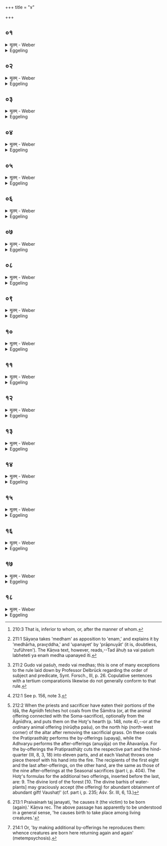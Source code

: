 +++
title = "४"

+++






##  ०१
<details><summary>मूलम् - Weber</summary>

त्री᳘णि ह वै᳘ पशो᳘रेकादशा᳘नि॥  
ए᳘कादश प्रयाजा ए᳘कादशानुयाजा ए᳘कादशोपय᳘जो द᳘श पाॗण्या अङ्गु᳘लयो द᳘श पा᳘द्या द᳘श प्राणाः᳘ प्राण᳘ उदानो᳘ व्यान इ᳘त्येता᳘वान्वै पु᳘रुषो यः᳘ परार्ध्यः᳘ पशूनां यᳫं सर्वे᳘ ऽनु पश᳘वः॥
</details>

<details><summary>Eggeling</summary>

1. Now there are three elevens at the animal offering,--eleven fore-offerings, eleven after-offerings, and eleven by-offerings: ten fingers, ten toes, ten vital airs, and the out-breathing, in-breathing and through-breathing--this much constitutes man, who is the highest of animals, after whom [^egg_530] are all animals.

[^egg_530]: 210:3 That is, inferior to whom, or, after the manner of whom.
</details>


##  ०२
<details><summary>मूलम् - Weber</summary>

त᳘दाहुः॥  
किं त᳘द्यज्ञे᳘ क्रियते ये᳘न प्राणः स᳘र्वेभ्यो᳘ ऽङ्गेभ्यः शिव इ᳘ति॥
</details>

<details><summary>Eggeling</summary>

2. Now they say,' What, then, is done at the sacrifice whereby the vital air is kindly to all the limbs?'
</details>


##  ०३
<details><summary>मूलम् - Weber</summary>

य᳘देव᳘ गुदं᳘ त्रेधा᳘ करो᳘ति॥  
प्राणो वै᳘ गुॗदः सो ऽयम् प्राङा᳘ततस्त᳘मय᳘म् प्राॗणो ऽनुसं᳘चरति॥
</details>

<details><summary>Eggeling</summary>

3. When he divides the hind-part into three portions,--the hind-part being (an opening of the) vital air, and that (animal) extending from thence forward, that vital air pervades it all through.
</details>


##  ०४
<details><summary>मूलम् - Weber</summary>

स य᳘देव᳘ गुदं᳘ त्रेधा᳘ करो᳘ति॥  
तृ᳘तीयमुपय᳘ड्भ्यस्तृ᳘तीयं जुह्वां तृ᳘तीयमुपभृ᳘ति ते᳘न प्राणः स᳘र्वेभ्यो᳘ ऽङ्गेभ्यः शिवः᳟॥
</details>

<details><summary>Eggeling</summary>

4. And in that he cuts the hind-part into three portions,--one third for the by-offerings, one third into the juhū, and one third into the upabhr̥t,--thereby the vital air is kindly to all the limbs.
</details>


##  ०५
<details><summary>मूलम् - Weber</summary>

स᳘ हॗ त्वेव᳘ पशुमा᳘लभेत॥  
य᳘ एनम् मे᳘धमुपन᳘येद्य᳘दि कृशः स्याद्य᳘दुदर्य᳘स्य मे᳘दसः परिशिष्य᳘त त᳘द्गुदेॗ न्यृषेत्प्राणो वै᳘ गुॗदः सो ऽयम् प्राङा᳘ततस्त᳘मय᳘म् प्राॗणो ऽनुसं᳘चरति प्राणो वै᳘ पशुर्या᳘वॗद्ध्येव᳘ प्राणे᳘न प्रा᳘णिति ता᳘वत्पशुर᳘थ यॗदास्मात्प्राॗणो ऽपक्रा᳘मति दाॗर्वेव त᳘र्हि भूॗतो ऽनर्थ्यः᳘ शेते॥
</details>

<details><summary>Eggeling</summary>

5. He alone, however, may slay an animal who can supply it with the sacrificial essence [^egg_531]. And if it be lean, let him stuff into the hind-part whatever may be left of the fat of the belly: the hind-part being (an opening of) the vital air, and that (animal) extending from thence forward, that vital air pervades it all through. The animal, forsooth, is breath; for only so long (does) the animal (live), as it breathes with the breath; but when the breath departs from it, it lies there useless, even (as) a block of wood.

[^egg_531]: 211:1 Sāyaṇa takes 'medham' as apposition to 'enam,' and explains it by 'medhārha, pravr̥ddha,' and 'upanayet' by 'prāpnuyāt' (it is, doubtless, 'zuführen'). The Kāṇva text, however, reads,--Tad āhuḥ sa vai paśuṁ labheteti ya enaṁ medha upanayed iti.
</details>


##  ०६
<details><summary>मूलम् - Weber</summary>

गुदो वै᳘ पशु᳘ह्॥  
मे᳘दो वै मे᳘धस्त᳘देनम् मे᳘धमु᳘पनयति य᳘द्यु अंसलो भ᳘वति स्वयमुपेत᳘ एव त᳘र्हि मेधम् भवति॥
</details>

<details><summary>Eggeling</summary>

6. The hind-part is (part of) the animal, and fat means sacrificial essence [^egg_532]: thus he supplies it with the sacrificial essence. But if it be tender (juicy), then it has itself obtained the sacrificial essence.

[^egg_532]: 211:2 Gudo vai paśuḥ, medo vai medhas; this is one of many exceptions to the rule laid down by Professor Delbrück regarding the order of subject and predicate, Synt. Forsch., III, p. 26. Copulative sentences with a tertium comparationis likewise do not generally conform to that rule.
</details>


##  ०७
<details><summary>मूलम् - Weber</summary>

अ᳘थ पृषदाज्यं᳘ गृह्णाति॥  
द्वयं वा᳘ इद᳘ᳫं᳘ सर्पि᳘श्चैव द᳘धि च द्वन्द्वं वै᳘ मिथुन᳘म् प्रज᳘ननम् मिथुन᳘मेॗवैत᳘त्प्रज᳘ननं क्रियते॥
</details>

<details><summary>Eggeling</summary>

7. Thereupon he takes clotted ghee; for twofold indeed is this (clotted ghee),--to wit, both ghee

and sour milk [^egg_533],--and a productive union means a couple: thus a productive union is thereby effected.

[^egg_533]: 212:1 See p. 156, note 3.
</details>


##  ०८
<details><summary>मूलम् - Weber</summary>

ते᳘नानुयाजे᳘षु चरति॥  
पश᳘वो वा᳘ अनुयाजाः प᳘यः पृषदाज्यं त᳘त्पशु᳘ष्वेॗवैतत्प᳘यो दधाति त᳘दिद᳘म् पशु᳘षु प᳘यो हित᳘म् प्राणो हि᳘ पृषदाज्यम᳘न्नᳫं हि᳘ पृषदाज्यम᳘न्नᳫं हि᳘ प्राणः᳟॥
</details>

<details><summary>Eggeling</summary>

8. Therewith they perform at the after-offerings. The after-offerings mean cattle, and clotted ghee means milk: hence he thereby puts milk into the cattle, and thus milk is here contained (or beneficial, Nita) in the cattle; for clotted ghee means breath, because clotted ghee is food, and breath is food.
</details>


##  ०९
<details><summary>मूलम् - Weber</summary>

ते᳘न पुर᳘स्तादनुयाजे᳘षु चरति॥  
स᳘ यो ऽय᳘म् पुर᳘स्तात्प्राणस्त᳘मेॗवैत᳘द्दधाति ते᳘न पश्चादु᳘पयजति सॗ यो ऽय᳘म् पश्चात्प्राणस्त᳘मेॗवैत᳘द्दधाति ता᳘विमा᳘ उभय᳘तः प्राणौ᳘ हितौ य᳘श्चाय᳘मुप᳘रिष्टाद्य᳘श्चाध᳘स्तात्॥
</details>

<details><summary>Eggeling</summary>

9. Therewith he (the Adhvaryu) performs in front (on the Āhavanīya) at the after-offerings,---whereby he puts into (the victim) that vital air which is here in front;--and therewith he (the Pratiprasthātr̥) performs behind (the altar) at the by-offerings [^egg_534],--whereby he puts into it that vital air which is here behind: thus two vital airs are here contained (or beneficial) on both sides, the one above and the one below.

[^egg_534]: 212:2 When the priests and sacrificer have eaten their portions of the Iḍā, the Agnīdh fetches hot coals from the Śāmitra (or, at the animal offering connected with the Soma-sacrifice), optionally from the Āgnīdhra, and puts them on the Hotr̥'s hearth (p. 148, note 4),--or at the ordinary animal offering (nirūḍḥa paśu), on the north hip (north-west corner) of the altar after removing the sacrificial grass. On these coals the Pratiprasthātr̥ performs the by-offerings (upayaj), while the Adhvaryu performs the after-offerings (anuyāja) on the Āhavanīya. For the by-offerings the Pratiprasthātr̥ cuts the respective part and the hind-quarter (III, 8, 3, 18) into eleven parts, and at each Vashaṭ throws one piece thereof with his hand into the fire. The recipients of the first eight and the last after-offerings, on the other hand, are the same as those of the nine after-offerings at the Seasonal sacrifices (part i, p. 404). The Hotr̥'s formulas for the additional two offerings, inserted before the last, are: 9. The divine lord of the forest [10. The divine barhis of water-plants] may graciously accept (the offering) for abundant obtainment of abundant gift! Vaushaṭ!' (cf. part i, p. 235; Āśv. Śr. III, 6, 13.)
</details>


##  १०
<details><summary>मूलम् - Weber</summary>

तद्वा᳘ एतदे᳘को द्वा᳘भ्यां व᳘षट्करोति॥  
अध्वर्य᳘वे च य᳘श्चैष᳘ उपय᳘जत्य᳘थ यद्य᳘जन्तमुपय᳘जति त᳘स्मादुपय᳘जो नामा᳘थ य᳘दुपय᳘जतिॗ प्रैॗवैत᳘ज्जनयति पश्चाॗद्ध्युपय᳘जति पश्चाद्धि यो᳘षायै प्रजाः प्र᳘जायन्ते॥
</details>

<details><summary>Eggeling</summary>

10. Here now, one (Hotr̥) pronounces the Vashaṭ for two,--for the Adhvaryu (who performs the after-offerings)

and for him (the Pratiprasthātr̥) who performs the by-offerings. And because he offers them by (in addition to) the offering (Adhvaryu), therefore they are called by-offerings. And in performing the by-offerings, he produces (offspring) [^egg_535], since he performs the by-offerings behind (the altar), and from behind offspring is produced from woman.

[^egg_535]: 213:1 Praivainaṁ taj janayati, 'he causes it (the victim) to be born (again).' Kāṇva rec. The above passage has apparently to be understood in a general sense, 'he causes birth to take place among living creatures.'
</details>


##  ११
<details><summary>मूलम् - Weber</summary>

स उ᳘पयजति॥  
समुद्रं᳘ गछ स्वाहेत्या᳘पो वै᳘ समुद्र आ᳘पो रे᳘तो रे᳘त एॗवैत᳘त्सिञ्चति॥
</details>

<details><summary>Eggeling</summary>

11. He offers the by-offerings with (Vāj. S. VI, 21), 'Go thou to the sea, Hail!' The sea is water, and seed is water: he thereby casts seed.
</details>


##  १२
<details><summary>मूलम् - Weber</summary>

अन्त᳘रिक्षं गछ स्वाहे᳘ति॥  
अन्त᳘रिक्षं वा अ᳘नु प्रजाः प्र᳘जायन्ते ऽन्त᳘रिक्षमेॗवैतद᳘नु प्र᳘जनयति॥
</details>

<details><summary>Eggeling</summary>

12. 'Go thou to the air, Hail!' It is into (along) the air that offspring is born: into the air he produces (offspring).
</details>


##  १३
<details><summary>मूलम् - Weber</summary>

देव᳘ᳫं᳘ सविता᳘रं गछ स्वाहे᳘ति सविता वै᳘ देवा᳘नाम् प्रसविता᳘ सवितृ᳘प्रसूत एॗवैतत्प्र᳘जनयति॥
</details>

<details><summary>Eggeling</summary>

13. 'Go thou to the divine Savitr̥, Hail!' Savitr̥ is the impeller of the gods: impelled by Savitr̥ he thus produces creatures.
</details>


##  १४
<details><summary>मूलम् - Weber</summary>

मित्राव᳘रुणौ गछ स्वाहे᳘ति॥  
प्राणोदानौ वै᳘ मित्राव᳘रुणौ प्राणोदाना᳘वेॗवैत᳘त्प्रजा᳘सु दधाति॥
</details>

<details><summary>Eggeling</summary>

14. 'Go thou to Mitra and Varuṇa, Hail!' Mitra and Varuṇa are the out-breathing and in-breathing: he thus bestows out-breathing and in-breathing on the creatures.
</details>


##  १५
<details><summary>मूलम् - Weber</summary>

अहोरात्रे᳘ गछ स्वाहे᳘ति॥  
अहोरात्रे वा अ᳘नु प्रजाः प्र᳘जायन्ते ऽहोरात्रे᳘ एॗवैतद᳘नु प्र᳘जनयति॥
</details>

<details><summary>Eggeling</summary>

15. 'Go thou to the day and the night, Hail! It is through (along) day and night that offspring is born: through day and night he causes creatures to be born.
</details>


##  १६
<details><summary>मूलम् - Weber</summary>

छ᳘न्दांसि गछ स्वाहे᳘ति॥  
सप्त वै छ᳘न्दांसि सप्त᳘ ग्राम्याः᳘ पश᳘वः सॗप्तारण्यास्ता᳘नेॗवैत᳘दुभ᳘यान्प्र᳘जनयति॥
</details>

<details><summary>Eggeling</summary>

16. 'Go thou to the metres, Hail!' There are seven metres; and there are seven domestic and seven wild animals: both kinds he thus causes to be produced.
</details>


##  १७
<details><summary>मूलम् - Weber</summary>

द्या᳘वापृथिवी᳘ गछ स्वाहे᳘ति॥  
प्रजा᳘पतिर्वै᳘ प्रजाः᳘ सृष्ट्वा ता द्या᳘वापृथिवी᳘भ्याम् प᳘र्यगृह्णात्ता᳘ इमा द्या᳘वापृथिवी᳘भ्याम् प᳘रिगृहीतास्त᳘थो एॗवैष᳘ एत᳘त्प्रजाः᳘ सृष्ट्वा ता द्या᳘वापृथिवी᳘भ्याम् प᳘रिगृह्णाति॥
</details>

<details><summary>Eggeling</summary>

17. 'Go thou to heaven and earth, Hail!' For, Prajāpati, having created the living beings,

enclosed them between heaven and earth, and so these beings are enclosed between heaven and earth. And in like manner does this (offerer), having created living beings, enclose them between heaven and earth.
</details>


##  १८
<details><summary>मूलम् - Weber</summary>

अ᳘थात्यु᳘पयजति॥  
स यॗन्नात्युपय᳘जेद्या᳘वत्यो हैवा᳘ग्रे प्रजाः᳘ सृष्टास्ता᳘वत्यो हैव᳘ स्युर्न प्र᳘जायेरन्न᳘थ य᳘दत्युपयजतिॗ प्रैॗवैत᳘ज्जनयति त᳘स्मादिमाः᳘ प्रजाः पु᳘नरभ्याव᳘र्तम् प्र᳘जायन्ते॥
</details>
<details><summary>Eggeling</summary>

18. He then makes additional by-offerings (atiupayaj). Were he not to make additional by-offerings, there would only be as many living beings as were created in the beginning; they would not be propagated; but by making additional by-offerings he indeed propagates them; whence creatures are again born here repeatedly [^egg_536].

[^egg_536]: 214:1 Or, 'by making additional by-offerings he reproduces them: whence creatures are born here returning again and again' (metempsychosis).
</details>


